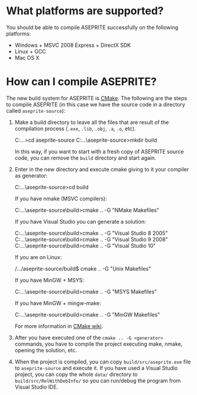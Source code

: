 # What platforms are supported?

You should be able to compile ASEPRITE successfully on the following
platforms:

* Windows + MSVC 2008 Express + DirectX SDK
* Linux + GCC
* Mac OS X

# How can I compile ASEPRITE?

The new build system for ASEPRITE is [CMake](http://www.cmake.org/).
The following are the steps to compile ASEPRITE (in this case we have
the source code in a directory called `aseprite-source`):

1. Make a build directory to leave all the files that are result of
   the compilation process (`.exe`, `.lib`, `.obj`, `.a`, `.o`, etc).

    C:\...\>cd aseprite-source
    C:\...\aseprite-source>mkdir build

   In this way, if you want to start with a fresh copy of ASEPRITE
   source code, you can remove the `build` directory and start again.

2. Enter in the new directory and execute cmake giving to it
   your compiler as generator:

    C:\...\aseprite-source>cd build

   If you have nmake (MSVC compilers):

    C:\...\aseprite-source\build>cmake .. -G "NMake Makefiles"

   If you have Visual Studio you can generate a solution:

    C:\...\aseprite-source\build>cmake .. -G "Visual Studio 8 2005"
    C:\...\aseprite-source\build>cmake .. -G "Visual Studio 9 2008"
    C:\...\aseprite-source\build>cmake .. -G "Visual Studio 10"

   If you are on Linux:

    /.../aseprite-source/build$ cmake .. -G "Unix Makefiles"

   If you have MinGW + MSYS:

    C:\...\aseprite-source\build>cmake .. -G "MSYS Makefiles"

   If you have MinGW + mingw-make:

    C:\...\aseprite-source\build>cmake .. -G "MinGW Makefiles"

   For more information in [CMake wiki](http://www.vtk.org/Wiki/CMake_Generator_Specific_Information).
    
3. After you have executed one of the `cmake .. -G <generator>`
   commands, you have to compile the project executing make, nmake,
   opening the solution, etc.

4. When the project is compiled, you can copy `build/src/aseprite.exe`
   file to `aseprite-source` and execute it. If you have used a Visual
   Studio project, you can copy the whole `data/` directory to
   `build/src/RelWithDebInfo/` so you can run/debug the program from
   Visual Studio IDE.
